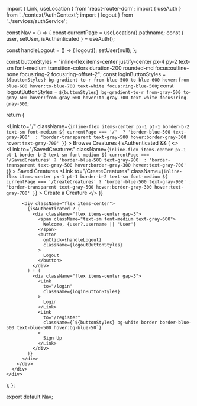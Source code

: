 import { Link, useLocation } from 'react-router-dom';
import { useAuth } from '../context/AuthContext';
import { logout } from '../services/authService';

const Nav = () => {
  const currentPage = useLocation().pathname;
  const { user, setUser, isAuthenticated } = useAuth();

  const handleLogout = () => {
    logout();
    setUser(null);
  };

  const buttonStyles = "inline-flex items-center justify-center px-4 py-2 text-sm font-medium transition-colors duration-200 rounded-md focus:outline-none focus:ring-2 focus:ring-offset-2";
  const loginButtonStyles = `${buttonStyles} bg-gradient-to-r from-blue-500 to-blue-600 hover:from-blue-600 hover:to-blue-700 text-white focus:ring-blue-500`;
  const logoutButtonStyles = `${buttonStyles} bg-gradient-to-r from-gray-500 to-gray-600 hover:from-gray-600 hover:to-gray-700 text-white focus:ring-gray-500`;

  return (
    <div className="nav-container relative bg-white shadow">
      <div className="max-w-7xl mx-auto px-4 sm:px-6 lg:px-8">
        <div className="flex justify-between h-16">
          <div className="flex">
            <nav className="flex space-x-8">
              <Link
                to="/"
                className={`inline-flex items-center px-1 pt-1 border-b-2 text-sm font-medium ${
                  currentPage === '/' 
                    ? 'border-blue-500 text-gray-900' 
                    : 'border-transparent text-gray-500 hover:border-gray-300 hover:text-gray-700'
                }`}
              >
                Browse Creatures
              </Link>
              {isAuthenticated && (
                <>
                  <Link
                    to="/SavedCreatures"
                    className={`inline-flex items-center px-1 pt-1 border-b-2 text-sm font-medium ${
                      currentPage === '/SavedCreatures'
                        ? 'border-blue-500 text-gray-900'
                        : 'border-transparent text-gray-500 hover:border-gray-300 hover:text-gray-700'
                    }`}
                  >
                    Saved Creatures
                  </Link>
                  <Link
                    to="/CreateCreatures"
                    className={`inline-flex items-center px-1 pt-1 border-b-2 text-sm font-medium ${
                      currentPage === '/CreateCreatures'
                        ? 'border-blue-500 text-gray-900'
                        : 'border-transparent text-gray-500 hover:border-gray-300 hover:text-gray-700'
                    }`}
                  >
                    Create a Creature
                  </Link>
                </>
              )}
            </nav>
          </div>
          
          <div className="flex items-center">
            {isAuthenticated ? (
              <div className="flex items-center gap-3">
                <span className="text-sm font-medium text-gray-600">
                  Welcome, {user?.username || 'User'}
                </span>
                <button
                  onClick={handleLogout}
                  className={logoutButtonStyles}
                >
                  Logout
                </button>
              </div>
            ) : (
              <div className="flex items-center gap-3">
                <Link
                  to="/login"
                  className={loginButtonStyles}
                >
                  Login
                </Link>
                <Link
                  to="/register"
                  className={`${buttonStyles} bg-white border border-blue-500 text-blue-500 hover:bg-blue-50`}
                >
                  Sign Up
                </Link>
              </div>
            )}
          </div>
        </div>
      </div>
    </div>
  );
};

export default Nav;
